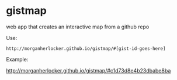 gistmap
=======

web app that creates an interactive map from a github repo


Use:

    http://morganherlocker.github.io/gistmap/#[gist-id-goes-here]

Example:

http://morganherlocker.github.io/gistmap/#c1d73d8e4b23dbabe8ba